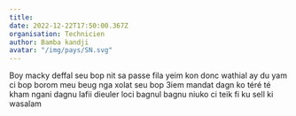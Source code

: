 ```yaml
---
title: 
date: 2022-12-22T17:50:00.367Z
organisation: Technicien 
author: Bamba kandji
avatar: "/img/pays/SN.svg"
---
```


Boy macky deffal seu bop nit sa passe fila yeim kon donc wathial ay du yam ci bop borom meu beug nga xolat seu bop 3iem mandat dagn ko téré té kham ngani dagnu lafii dieuler loci bagnul bagnu niuko ci teik fi ku sell ki wasalam